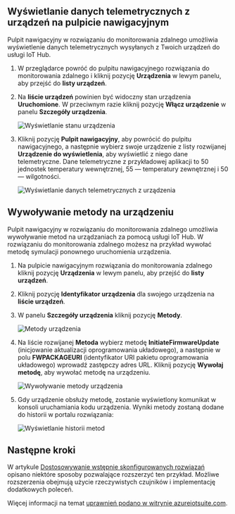 ## <a name="view-device-telemetry-in-the-dashboard"></a>Wyświetlanie danych telemetrycznych z urządzeń na pulpicie nawigacyjnym
Pulpit nawigacyjny w rozwiązaniu do monitorowania zdalnego umożliwia wyświetlenie danych telemetrycznych wysyłanych z Twoich urządzeń do usługi IoT Hub.

1. W przeglądarce powróć do pulpitu nawigacyjnego rozwiązania do monitorowania zdalnego i kliknij pozycję **Urządzenia** w lewym panelu, aby przejść do **listy urządzeń**.
2. Na **liście urządzeń** powinien być widoczny stan urządzenia **Uruchomione**. W przeciwnym razie kliknij pozycję **Włącz urządzenie** w panelu **Szczegóły urządzenia**.
   
    ![Wyświetlanie stanu urządzenia][18]
3. Kliknij pozycję **Pulpit nawigacyjny**, aby powrócić do pulpitu nawigacyjnego, a następnie wybierz swoje urządzenie z listy rozwijanej **Urządzenie do wyświetlenia**, aby wyświetlić z niego dane telemetryczne. Dane telemetryczne z przykładowej aplikacji to 50 jednostek temperatury wewnętrznej, 55 — temperatury zewnętrznej i 50 — wilgotności.
   
    ![Wyświetlanie danych telemetrycznych z urządzenia][img-telemetry]

## <a name="invoke-a-method-on-your-device"></a>Wywoływanie metody na urządzeniu
Pulpit nawigacyjny w rozwiązaniu do monitorowania zdalnego umożliwia wywoływanie metod na urządzaniach za pomocą usługi IoT Hub. W rozwiązaniu do monitorowania zdalnego możesz na przykład wywołać metodę symulacji ponownego uruchomienia urządzenia.

1. Na pulpicie nawigacyjnym rozwiązania do monitorowania zdalnego kliknij pozycję **Urządzenia** w lewym panelu, aby przejść do **listy urządzeń**.
2. Kliknij pozycję **Identyfikator urządzenia** dla swojego urządzenia na **liście urządzeń**.
3. W panelu **Szczegóły urządzenia** kliknij pozycję **Metody**.
   
    ![Metody urządzenia][13]
4. Na liście rozwijanej **Metoda** wybierz metodę **InitiateFirmwareUpdate** (inicjowanie aktualizacji oprogramowania układowego), a następnie w polu **FWPACKAGEURI** (identyfikator URI pakietu oprogramowania układowego) wprowadź zastępczy adres URL. Kliknij pozycję **Wywołaj metodę**, aby wywołać metodę na urządzeniu.
   
    ![Wywoływanie metody urządzenia][14]
   

5. Gdy urządzenie obsłuży metodę, zostanie wyświetlony komunikat w konsoli uruchamiania kodu urządzenia. Wyniki metody zostaną dodane do historii w portalu rozwiązania:

    ![Wyświetlanie historii metod][img-method-history]

## <a name="next-steps"></a>Następne kroki
W artykule [Dostosowywanie wstępnie skonfigurowanych rozwiązań][lnk-customize] opisano niektóre sposoby pozwalające rozszerzyć ten przykład. Możliwe rozszerzenia obejmują użycie rzeczywistych czujników i implementację dodatkowych poleceń.

Więcej informacji na temat [uprawnień podano w witrynie azureiotsuite.com][lnk-permissions].

[13]: ./media/iot-suite-v1-visualize-connecting/suite4.png
[14]: ./media/iot-suite-v1-visualize-connecting/suite7-1.png
[18]: ./media/iot-suite-v1-visualize-connecting/suite10.png
[img-telemetry]: ./media/iot-suite-v1-visualize-connecting/telemetry.png
[img-method-history]: ./media/iot-suite-v1-visualize-connecting/history.png
[lnk-customize]: ../articles/iot-suite/iot-suite-v1-guidance-on-customizing-preconfigured-solutions.md
[lnk-permissions]: ../articles/iot-suite/iot-suite-v1-permissions.md
